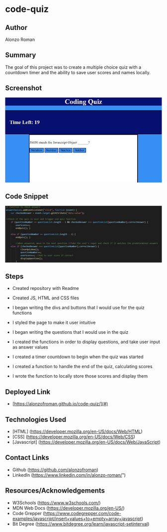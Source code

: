 # code-quiz

## Author
Alonzo Roman

## Summary
The goal of this project was to create a multiple choice quiz with a countdown timer and the ability to save user scores and names locally. 

## Screenshot

<img src="./assets/images/quiz-site.jpg">

## Code Snippet

<img src="./assets/images/quiz-code.jpg">

## Steps
- Created repository with Readme

- Created JS, HTML and CSS files

- I began writing the divs and buttons that I would use for the quiz functions

- I styled the page to make it user intuitive

- I began writing the questions that I would use in the quiz

- I created the functions in order to display questions, and take user input as answer values

- I created a timer countdown to begin when the quiz was started

- I created a function to handle the end of the quiz, calculating scores

- I wrote the function to locally store those scores and display them

## Deployed Link
- [https://alonzofroman.github.io/code-quiz/](#)

## Technologies Used
- [HTML] (https://developer.mozilla.org/en-US/docs/Web/HTML)
- [CSS] (https://developer.mozilla.org/en-US/docs/Web/CSS)
- [Javascript] (https://developer.mozilla.org/en-US/docs/Web/JavaScript)


## Contact Links

- Github (https://github.com/alonzofroman)
- LinkedIn (https://www.linkedin.com/in/alonzo-roman/")

## Resources/Acknowledgements 

- W3Schools (https://www.w3schools.com/)
- MDN Web Docs (https://developer.mozilla.org/en-US/)
- Code Grepper (https://www.codegrepper.com/code-examples/javascript/insert+values+to+empty+array+javascript)
- Bit Degree (https://www.bitdegree.org/learn/javascript-setinterval)